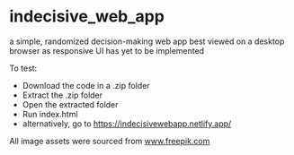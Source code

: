 # indecisive_web_app
a simple, randomized decision-making web app
best viewed on a desktop browser as responsive UI has yet to be implemented

To test:
- Download the code in a .zip folder
- Extract the .zip folder
- Open the extracted folder
- Run index.html
- alternatively, go to https://indecisivewebapp.netlify.app/

All image assets were sourced from www.freepik.com
